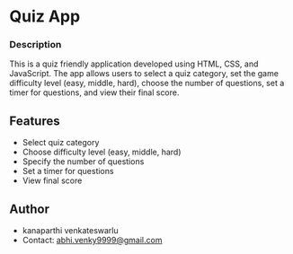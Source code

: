 # Quiz App

### Description

This is a quiz friendly application developed using HTML, CSS, and JavaScript. The app allows users to select a quiz category, set the game difficulty level (easy, middle, hard), choose the number of questions, set a timer for questions, and view their final score.

## Features

- Select quiz category
- Choose difficulty level (easy, middle, hard)
- Specify the number of questions
- Set a timer for questions
- View final score

## Author

- kanaparthi venkateswarlu
- Contact: abhi.venky9999@gmail.com



